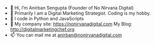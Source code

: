 - 👋 Hi, I’m Anirban Sengupta (Founder of No Nirvana Digital)
- 👀 Primarily I am a Digital Marketing Strategist. Coding is my hobby. 
- 🌱 I code in Python and JavaScripts
- 💞️ My company site: https://nonirvanadigital.com
     My Blog: http://digitalmarketingchef.org
- 📫 You can mail me at anirban@nonirvanadigital.com

<!---
NoNirvana/NoNirvana is a ✨ special ✨ repository because its `README.md` (this file) appears on your GitHub profile.
You can click the Preview link to take a look at your changes.
--->
